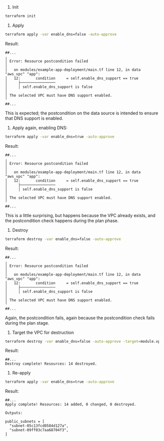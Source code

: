 1. Init

```sh
terraform init
```

1. Apply

```sh
terraform apply -var enable_dns=false -auto-approve
```

Result:

```plaintext
##...
╷
│ Error: Resource postcondition failed
│ 
│   on modules/example-app-deployment/main.tf line 12, in data "aws_vpc" "app":
│   12:       condition     = self.enable_dns_support == true
│     ├────────────────
│     │ self.enable_dns_support is false
│ 
│ The selected VPC must have DNS support enabled.
╵
##...
```

This is expected; the postcondition on the data source is intended to ensure that DNS support is enabled.

1. Apply again, enabling DNS:

```sh
terraform apply -var enable_dns=true -auto-approve
```

Result:

```plaintext
##...
╷
│ Error: Resource postcondition failed
│ 
│   on modules/example-app-deployment/main.tf line 12, in data "aws_vpc" "app":
│   12:       condition     = self.enable_dns_support == true
│     ├────────────────
│     │ self.enable_dns_support is false
│ 
│ The selected VPC must have DNS support enabled.
╵
##...
```

This is a little surprising, but happens because the VPC already exists, and the
postcondition check happens during the plan phase.

1. Destroy

```sh
terraform destroy -var enable_dns=false -auto-approve
```

Result:

```plaintext
##...
╷
│ Error: Resource postcondition failed
│ 
│   on modules/example-app-deployment/main.tf line 12, in data "aws_vpc" "app":
│   12:       condition     = self.enable_dns_support == true
│     ├────────────────
│     │ self.enable_dns_support is false
│ 
│ The selected VPC must have DNS support enabled.
╵
##...
```

Again, the postcondition fails, again because the postcondition check fails during the plan stage.

1. Target the VPC for destruction

```sh
terraform destroy -var enable_dns=false -auto-approve -target=module.vpc
```

Result:

```plaintext
##...
Destroy complete! Resources: 14 destroyed.
```

1. Re-apply

```sh
terraform apply -var enable_dns=true -auto-approve
```

Result:

```plaintext
##...
Apply complete! Resources: 14 added, 0 changed, 0 destroyed.

Outputs:

public_subnets = [
  "subnet-05c13fcd0584d127a",
  "subnet-09ff03c7aa68704f3",
]
```